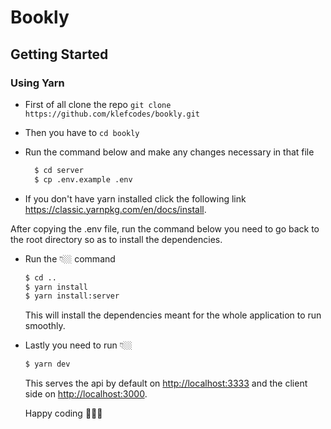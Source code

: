 # Bookly

## Getting Started

### Using Yarn

- First of all clone the repo `git clone https://github.com/klefcodes/bookly.git`

- Then you have to `cd bookly`

- Run the command below and make any changes necessary in that file
  ```sh
    $ cd server
    $ cp .env.example .env
  ```

- If you don't have yarn installed click the following link https://classic.yarnpkg.com/en/docs/install.

After copying the .env file, run the command below you need to go back to the root directory so as to install the dependencies.

- Run the 👇🏼 command
  ```sh
  $ cd ..
  $ yarn install
  $ yarn install:server
  ```
  This will install the dependencies meant for the whole application to run smoothly.
- Lastly you need to run 👇🏼

  ```sh
  $ yarn dev
  ```

  This serves the api by default on [http://localhost:3333](http://localhost:3333/api/v1) and the client side on [http://localhost:3000](http://localhost:3000/).

  Happy coding 👨🏼‍💻

